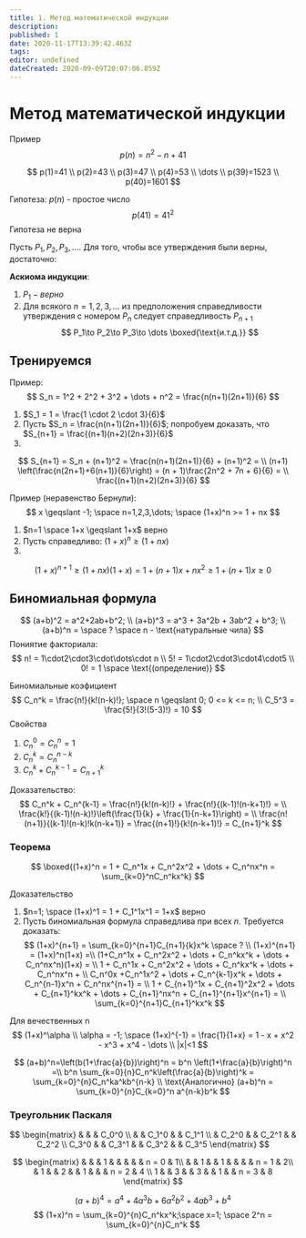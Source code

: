 ```yaml
---
title: 1. Метод математической индукции
description: 
published: 1
date: 2020-11-17T13:39:42.463Z
tags: 
editor: undefined
dateCreated: 2020-09-09T20:07:06.859Z
---
```


# Метод математической индукции

Пример
$$p(n)=n^2-n+41$$

$$
p(1)=41 \\
p(2)=43 \\
p(3)=47 \\
p(4)=53 \\
\dots \\
p(39)=1523 \\
p(40)=1601
$$

Гипотеза: $p(n)$ - простое число
$$
p(41)=41^2
$$
Гипотеза не верна

Пусть $P_1, P_2, P_3, \dots$.
Для того, чтобы все утверждения были верны, достаточно:

**Аскиома индукции**:
1. $P_1 - верно$
2. Для всякого $n=1,2,3,\dots$ из предположения справедливости утверждения с номером $P_n$ следует справедливость $P_{n+1}$
$$
P_1\to P_2\to  P_3\to \dots \boxed{\text{и.т.д.}}
$$

## Тренируемся
Пример:
$$
S_n = 1^2 + 2^2 + 3^2 + \dots + n^2 = \frac{n(n+1)(2n+1)}{6}
$$

1. $S_1 = 1 = \frac{1 \cdot 2 \cdot 3}{6}$
2. Пусть $S_n = \frac{n(n+1)(2n+1)}{6}$; попробуем доказать, что $S_{n+1} = \frac{(n+1)(n+2)(2n+3)}{6}$
3. 
$$
S_{n+1} = S_n + (n+1)^2 =
\frac{n(n+1)(2n+1)}{6} + (n+1)^2 = \\
(n+1) \left(\frac{n(2n+1)+6(n+1)}{6}\right) =
(n + 1)\frac{2n^2 + 7n + 6}{6} = \\
\frac{(n+1)(n+2)(2n+3)}{6}
$$

Пример (неравенство Бернули):
$$
x \geqslant -1; \space n=1,2,3,\dots; \space (1+x)^n >= 1 + nx
$$
1. $n=1 \space 1+x \geqslant 1+x$ верно
2. Пусть справедливо: $(1+x)^n \geqslant (1+nx)$
3.
$$
(1+x)^{n+1} \geqslant (1+nx)(1+x) = 1+(n+1)x + nx^2 \geqslant 1 + (n+1)x \geqslant 0
$$

## Биномиальная формула
$$
(a+b)^2 = a^2+2ab+b^2; \\
(a+b)^3 = a^3 + 3a^2b + 3ab^2 + b^3; \\
(a+b)^n = \space ? \space n - \text{натуральные чила}
$$
Пониятие факториала: 
$$
n! = 1\cdot2\cdot3\cdot\dots\cdot n \\
5! = 1\cdot2\cdot3\cdot4\cdot5 \\
0! = 1 \space \text{(определение)}
$$

Биномиальные коэфициент
$$
C_n^k = \frac{n!}{k!(n-k)!}; \space n \geqslant 0; 0 <= k <= n; \\
C_5^3 = \frac{5!}{3!(5-3)!} = 10
$$
Свойства
1. $С_n^0 = C_n^n = 1$
2. $C_n^k = C_n^{n-k}$
3. $C_n^k + C_n^{k-1} = C_{n+1}^k$

Доказательство:
$$
C_n^k + C_n^{k-1} = \frac{n!}{k!(n-k)!} + \frac{n!}{(k-1)!(n-k+1)!} = \\
\frac{k!}{(k-1)!(n-k)!}\left(\frac{1}{k} + \frac{1}{n-k+1}\right) = \\
\frac{n!(n+1)}{(k-1)!(n-k)!k(n-k+1)} = \frac{(n+1)!}{k!(n-k+1)!} = C_{n+1}^k
$$

### Теорема
$$
\boxed{(1+x)^n = 1 + C_n^1x + C_n^2x^2 + \dots + C_n^nx^n = 
\sum_{k=0}^nC_n^kx^k}
$$

Доказательство
1. $n=1; \space (1+x)^1 = 1 + C_1^1x^1 = 1+x$ верно
2. Пусть биномиальная формула справедлива при всех $n$.
Требуется доказать:
$$
(1+x)^{n+1} = \sum_{k=0}^{n+1}C_{n+1}{k}x^k \space ? \\
(1+x)^{n+1} = (1+x)^n(1+x) =\\
(1+C_n^1x + C_n^2x^2 + \dots + C_n^kx^k + \dots + C_n^nx^n)(1+x) = \\
1 + C_n^1x + C_n^2x^2 + \dots + C_n^kx^k + \dots + C_n^nx^n + \\
C_n^0x +C_n^1x^2 + \dots + C_n^{k-1}x^k + \dots + C_n^{n-1}x^n + C_n^nx^{n+1} = \\
1 + C_{n+1}^1x + C_{n+1}^2x^2 + \dots + C_{n+1}^kx^k + \dots + C_{n+1}^nx^n + C_{n+1}^{n+1}x^{n+1} = \\
\sum_{k=0}^{n+1}C_{n+1}^kx^k
$$

Для вечественных n
$$
(1+x)^\alpha \\
\alpha = -1; \space (1+x)^{-1} = \frac{1}{1+x} = 1 - x + x^2 - x^3 + x^4 - \dots \\
|x|<1
$$

$$
(a+b)^n=\left(b(1+\frac{a}{b})\right)^n = b^n \left(1+\frac{a}{b}\right)^n =\\
b^n \sum_{k=0}{n}C_n^k\left(\frac{a}{b}\right)^k = \sum_{k=0}^{n}C_n^ka^kb^{n-k} \\
\text{Аналогично} (a+b)^n = \sum_{k=0}^{n}C_{k=0}^n a^{n-k}b^k
$$

### Треугольник Паскаля
$$
\begin{matrix}
& & & C_0^0 \\
& & C_1^0 & & C_1^1 \\
& C_2^0 & & C_2^1 & & C_2^2 \\
C_3^0 & & C_3^1 & & C_3^2 & & C_3^5
\end{matrix}
$$

$$
\begin{matrix}
& & & 1 & & & & & n = 0 & 1\\
& & 1 & & 1 & & & & n = 1 & 2\\
& 1 & & 2 & & 1 & & & n = 2 & 4 \\
1 & & 3 & & 3 & & 1 & & n = 3 & 8
\end{matrix}
$$

$$ (a+b)^4 = a^4 + 4a^3b + 6a^2 b^2 + 4ab^3 + b^4 $$
$$ (1+x)^n = \sum_{k=0}^{n}C_n^kx^k;\space x=1; \space 2^n = \sum_{k=0}^{n}C_n^k $$

